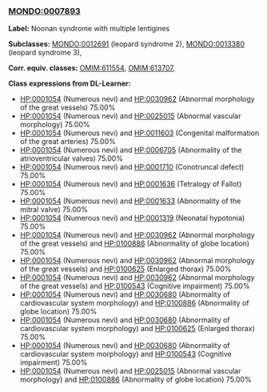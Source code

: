 
### [MONDO:0007893](http://purl.obolibrary.org/obo/MONDO_0007893)
**Label:** Noonan syndrome with multiple lentigines

**Subclasses:** [MONDO:0012691](http://purl.obolibrary.org/obo/MONDO_0012691) (leopard syndrome 2), [MONDO:0013380](http://purl.obolibrary.org/obo/MONDO_0013380) (leopard syndrome 3), 

**Corr. equiv. classes:** [OMIM:611554](http://purl.obolibrary.org/obo/OMIM_611554), [OMIM:613707](http://purl.obolibrary.org/obo/OMIM_613707), 

**Class expressions from DL-Learner:**

- [HP:0001054](http://purl.obolibrary.org/obo/HP_0001054) (Numerous nevi) and [HP:0030962](http://purl.obolibrary.org/obo/HP_0030962) (Abnormal morphology of the great vessels) 75.00%
- [HP:0001054](http://purl.obolibrary.org/obo/HP_0001054) (Numerous nevi) and [HP:0025015](http://purl.obolibrary.org/obo/HP_0025015) (Abnormal vascular morphology) 75.00%
- [HP:0001054](http://purl.obolibrary.org/obo/HP_0001054) (Numerous nevi) and [HP:0011603](http://purl.obolibrary.org/obo/HP_0011603) (Congenital malformation of the great arteries) 75.00%
- [HP:0001054](http://purl.obolibrary.org/obo/HP_0001054) (Numerous nevi) and [HP:0006705](http://purl.obolibrary.org/obo/HP_0006705) (Abnormality of the atrioventricular valves) 75.00%
- [HP:0001054](http://purl.obolibrary.org/obo/HP_0001054) (Numerous nevi) and [HP:0001710](http://purl.obolibrary.org/obo/HP_0001710) (Conotruncal defect) 75.00%
- [HP:0001054](http://purl.obolibrary.org/obo/HP_0001054) (Numerous nevi) and [HP:0001636](http://purl.obolibrary.org/obo/HP_0001636) (Tetralogy of Fallot) 75.00%
- [HP:0001054](http://purl.obolibrary.org/obo/HP_0001054) (Numerous nevi) and [HP:0001633](http://purl.obolibrary.org/obo/HP_0001633) (Abnormality of the mitral valve) 75.00%
- [HP:0001054](http://purl.obolibrary.org/obo/HP_0001054) (Numerous nevi) and [HP:0001319](http://purl.obolibrary.org/obo/HP_0001319) (Neonatal hypotonia) 75.00%
- [HP:0001054](http://purl.obolibrary.org/obo/HP_0001054) (Numerous nevi) and [HP:0030962](http://purl.obolibrary.org/obo/HP_0030962) (Abnormal morphology of the great vessels) and [HP:0100886](http://purl.obolibrary.org/obo/HP_0100886) (Abnormality of globe location) 75.00%
- [HP:0001054](http://purl.obolibrary.org/obo/HP_0001054) (Numerous nevi) and [HP:0030962](http://purl.obolibrary.org/obo/HP_0030962) (Abnormal morphology of the great vessels) and [HP:0100625](http://purl.obolibrary.org/obo/HP_0100625) (Enlarged thorax) 75.00%
- [HP:0001054](http://purl.obolibrary.org/obo/HP_0001054) (Numerous nevi) and [HP:0030962](http://purl.obolibrary.org/obo/HP_0030962) (Abnormal morphology of the great vessels) and [HP:0100543](http://purl.obolibrary.org/obo/HP_0100543) (Cognitive impairment) 75.00%
- [HP:0001054](http://purl.obolibrary.org/obo/HP_0001054) (Numerous nevi) and [HP:0030680](http://purl.obolibrary.org/obo/HP_0030680) (Abnormality of cardiovascular system morphology) and [HP:0100886](http://purl.obolibrary.org/obo/HP_0100886) (Abnormality of globe location) 75.00%
- [HP:0001054](http://purl.obolibrary.org/obo/HP_0001054) (Numerous nevi) and [HP:0030680](http://purl.obolibrary.org/obo/HP_0030680) (Abnormality of cardiovascular system morphology) and [HP:0100625](http://purl.obolibrary.org/obo/HP_0100625) (Enlarged thorax) 75.00%
- [HP:0001054](http://purl.obolibrary.org/obo/HP_0001054) (Numerous nevi) and [HP:0030680](http://purl.obolibrary.org/obo/HP_0030680) (Abnormality of cardiovascular system morphology) and [HP:0100543](http://purl.obolibrary.org/obo/HP_0100543) (Cognitive impairment) 75.00%
- [HP:0001054](http://purl.obolibrary.org/obo/HP_0001054) (Numerous nevi) and [HP:0025015](http://purl.obolibrary.org/obo/HP_0025015) (Abnormal vascular morphology) and [HP:0100886](http://purl.obolibrary.org/obo/HP_0100886) (Abnormality of globe location) 75.00%


